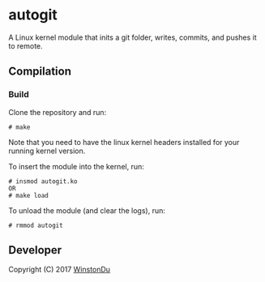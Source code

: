 # autogit
A Linux kernel module that inits a git folder, writes, commits, and pushes it to remote.

## Compilation
### Build
Clone the repository and run:

    # make
Note that you need to have the linux kernel headers installed for your running kernel version.

To insert the module into the kernel, run:

    # insmod autogit.ko
    OR
    # make load

To unload the module (and clear the logs), run:

    # rmmod autogit

## Developer
Copyright (C) 2017 [WinstonDu](mailto:wenhaodu694@gmail.com)